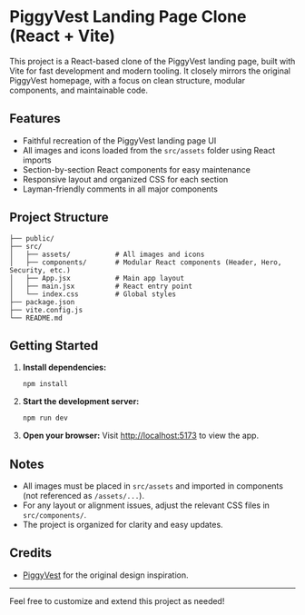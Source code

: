 # PiggyVest Landing Page Clone (React + Vite)

This project is a React-based clone of the PiggyVest landing page, built with Vite for fast development and modern tooling. It closely mirrors the original PiggyVest homepage, with a focus on clean structure, modular components, and maintainable code.

## Features
- Faithful recreation of the PiggyVest landing page UI
- All images and icons loaded from the `src/assets` folder using React imports
- Section-by-section React components for easy maintenance
- Responsive layout and organized CSS for each section
- Layman-friendly comments in all major components

## Project Structure
```
├── public/
├── src/
│   ├── assets/           # All images and icons
│   ├── components/       # Modular React components (Header, Hero, Security, etc.)
│   ├── App.jsx           # Main app layout
│   ├── main.jsx          # React entry point
│   └── index.css         # Global styles
├── package.json
├── vite.config.js
└── README.md
```

## Getting Started
1. **Install dependencies:**
   ```sh
   npm install
   ```
2. **Start the development server:**
   ```sh
   npm run dev
   ```
3. **Open your browser:**
   Visit [http://localhost:5173](http://localhost:5173) to view the app.

## Notes
- All images must be placed in `src/assets` and imported in components (not referenced as `/assets/...`).
- For any layout or alignment issues, adjust the relevant CSS files in `src/components/`.
- The project is organized for clarity and easy updates.

## Credits
- [PiggyVest](https://www.piggyvest.com) for the original design inspiration.

---
Feel free to customize and extend this project as needed!
